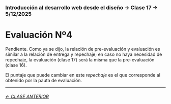 ### Introducción al desarrollo web desde el diseño → Clase 17 → 5/12/2025

# Evaluación Nº4

Pendiente. Como ya se dijo, la relación de pre-evaluación y evaluación es similar a la relación de entrega y repechaje; en caso no haya necesidad de repechaje, la evaluación (clase 17) será la misma que la pre-evaluación (clase 16).

El puntaje que puede cambiar en este *repechaje* es el que corresponde al obtenido por la pauta de evaluación.

- - - - - - - 

###### [← CLASE ANTERIOR](https://github.com/profesorfaco/opr/tree/main/clase-16)
